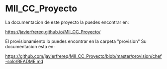 # MII_CC_Proyecto

La documentacion de este proyecto la puedes encontrar en:

https://javierfrereq.github.io/MII_CC_Proyecto/

El provisionamiento lo puedes encontrar en la carpeta "provision"
Su documentacion esta en:

https://github.com/javierfrereq/MII_CC_Proyecto/blob/master/provision/chef-solo/README.md
